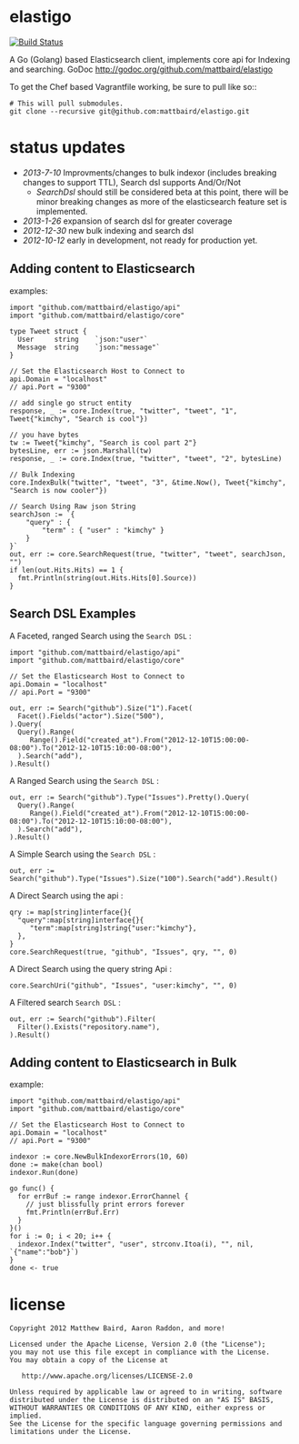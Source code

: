 elastigo
========

[![Build Status][1]][2]

[1]: https://drone.io/github.com/mattbaird/elastigo/status.png
[2]: https://drone.io/github.com/mattbaird/elastigo/latest

A Go (Golang) based Elasticsearch client, implements core api for Indexing and searching.   GoDoc http://godoc.org/github.com/mattbaird/elastigo

To get the Chef based Vagrantfile working, be sure to pull like so::
    
    # This will pull submodules.
    git clone --recursive git@github.com:mattbaird/elastigo.git


status updates
========================

* *2013-7-10* Improvments/changes to bulk indexor (includes breaking changes to support TTL), 
         Search dsl supports And/Or/Not   
    * *SearchDsl* should still be considered beta at this 
         point, there will be minor breaking changes as more of the 
         elasticsearch feature set is implemented.
* *2013-1-26* expansion of search dsl for greater coverage
* *2012-12-30* new bulk indexing and search dsl
* *2012-10-12* early in development, not ready for production yet.


Adding content to Elasticsearch
----------------------------------------------

examples:

    import "github.com/mattbaird/elastigo/api"
    import "github.com/mattbaird/elastigo/core"

    type Tweet struct {
      User     string    `json:"user"`
      Message  string    `json:"message"`
    }

    // Set the Elasticsearch Host to Connect to
    api.Domain = "localhost" 
    // api.Port = "9300"

    // add single go struct entity
    response, _ := core.Index(true, "twitter", "tweet", "1", Tweet{"kimchy", "Search is cool"})

    // you have bytes
    tw := Tweet{"kimchy", "Search is cool part 2"}
    bytesLine, err := json.Marshall(tw)
    response, _ := core.Index(true, "twitter", "tweet", "2", bytesLine)

    // Bulk Indexing 
    core.IndexBulk("twitter", "tweet", "3", &time.Now(), Tweet{"kimchy", "Search is now cooler"})

    // Search Using Raw json String
    searchJson := `{
        "query" : {
            "term" : { "user" : "kimchy" }
        }
    }`
    out, err := core.SearchRequest(true, "twitter", "tweet", searchJson, "")
    if len(out.Hits.Hits) == 1 {
      fmt.Println(string(out.Hits.Hits[0].Source))
    }


Search DSL Examples
-------------------------

A Faceted, ranged Search using the `Search DSL` :

    import "github.com/mattbaird/elastigo/api"
    import "github.com/mattbaird/elastigo/core"

    // Set the Elasticsearch Host to Connect to
    api.Domain = "localhost" 
    // api.Port = "9300"

    out, err := Search("github").Size("1").Facet(
      Facet().Fields("actor").Size("500"),
    ).Query(
      Query().Range(
         Range().Field("created_at").From("2012-12-10T15:00:00-08:00").To("2012-12-10T15:10:00-08:00"),
      ).Search("add"),
    ).Result()
   
A Ranged Search using the `Search DSL` :
   
    out, err := Search("github").Type("Issues").Pretty().Query(
      Query().Range(
         Range().Field("created_at").From("2012-12-10T15:00:00-08:00").To("2012-12-10T15:10:00-08:00"),
      ).Search("add"),
    ).Result()
   
A Simple Search using the `Search DSL` :

    out, err := Search("github").Type("Issues").Size("100").Search("add").Result()


A Direct Search using the api :
   
    qry := map[string]interface{}{
      "query":map[string]interface{}{
         "term":map[string]string{"user:"kimchy"},
      },
    }
    core.SearchRequest(true, "github", "Issues", qry, "", 0)

A Direct Search using the query string Api :
   
    core.SearchUri("github", "Issues", "user:kimchy", "", 0)

A Filtered search `Search DSL` :
   
    out, err := Search("github").Filter(
      Filter().Exists("repository.name"),
    ).Result()


Adding content to Elasticsearch in Bulk
----------------------------------------------

example:
  
    import "github.com/mattbaird/elastigo/api"
    import "github.com/mattbaird/elastigo/core"

    // Set the Elasticsearch Host to Connect to
    api.Domain = "localhost" 
    // api.Port = "9300"

    indexor := core.NewBulkIndexorErrors(10, 60)
    done := make(chan bool)
    indexor.Run(done)

    go func() {
      for errBuf := range indexor.ErrorChannel {
        // just blissfully print errors forever
        fmt.Println(errBuf.Err)
      }
    }()
    for i := 0; i < 20; i++ {
      indexor.Index("twitter", "user", strconv.Itoa(i), "", nil, `{"name":"bob"}`)
    }
    done <- true

license
=======
    Copyright 2012 Matthew Baird, Aaron Raddon, and more!

    Licensed under the Apache License, Version 2.0 (the "License");
    you may not use this file except in compliance with the License.
    You may obtain a copy of the License at

       http://www.apache.org/licenses/LICENSE-2.0

    Unless required by applicable law or agreed to in writing, software
    distributed under the License is distributed on an "AS IS" BASIS,
    WITHOUT WARRANTIES OR CONDITIONS OF ANY KIND, either express or implied.
    See the License for the specific language governing permissions and
    limitations under the License.
